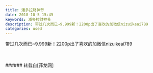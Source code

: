 ```yaml
---
title: 潘多拉财神爷
date: 2018-10-5 15:45
keywords: 潘多拉财神爷
description: 带过几次而已~9.999新！2200p出了喜欢的加微信nizuikeai789
categories: used
---
```

<td class="t_f" id="postmessage_1956701">

带过几次而已~9.999新！2200p出了喜欢的加微信nizuikeai789<br/>
<img alt="" border="0" class="zoom" data-cf-modified-a53f3702399583abc6bc889f-="" file="http://www.flw.ph/data/appbyme/upload/image/201810/05/WXjNISoicfCX.jpg" id="aimg_s4SL9" lazyloadthumb="1" onclick="" onmouseover="" src="http://www.flw.ph/data/appbyme/upload/image/201810/05/WXjNISoicfCX.jpg"/><br/>
<br/>
<img alt="" border="0" class="zoom" data-cf-modified-a53f3702399583abc6bc889f-="" file="http://www.flw.ph/data/appbyme/upload/image/201810/05/HOuisoeAbf6K.jpg" id="aimg_HwJa7" lazyloadthumb="1" onclick="" onmouseover="" src="http://www.flw.ph/data/appbyme/upload/image/201810/05/HOuisoeAbf6K.jpg"/><br/>
<br/>
</td>
###### 转载自[菲龙网]